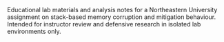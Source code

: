 Educational lab materials and analysis notes for a Northeastern University assignment on stack-based memory corruption and mitigation behaviour. Intended for instructor review and defensive research in isolated lab environments only.
